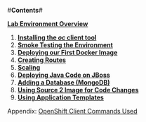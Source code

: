 #**Contents**#

**[Lab Environment Overview](http://juhoffma.github.io/roadshow/00-environment.md.html)**

1. **[Installing the *oc* client tool](http://juhoffma.github.io/roadshow/01-install.md.html)**
2. **[Smoke Testing the Environment](http://juhoffma.github.io/roadshow/02-smoketest.md.html)**
3. **[Deploying our First Docker Image](http://juhoffma.github.io/roadshow/03-docker.md.html)**
4. **[Creating Routes](http://juhoffma.github.io/roadshow/04-routes.md.html)**
5. **[Scaling](http://juhoffma.github.io/roadshow/05-scaling.md.html)**
6. **[Deploying Java Code on JBoss](http://juhoffma.github.io/roadshow/06-jboss.md.html)**
7. **[Adding a Database (MongoDB)](http://juhoffma.github.io/roadshow/07-databases.md.html)**
8. **[Using Source 2 Image for Code Changes](http://juhoffma.github.io/roadshow/08-codechanges.md.html)**
9. **[Using Application Templates](http://juhoffma.github.io/roadshow/09-templates.md.html)**

Appendix: [OpenShift Client Commands Used](http://juhoffma.github.io/roadshow/10-appendix.md.html)
